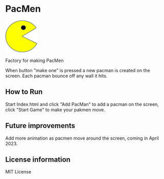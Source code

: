 # PacMen

<img src="images\PacMan1.png" style="width:100px; height:100px;"> 

Factory for making PacMen

When button "make one" is pressed a new pacman is created on the screen. 
Each pacman bounce off any wall it hits. 

## How to Run 
Start Index.html and click "Add PacMan" to add a pacman on the screen, click "Start Game" to make your pakmen move. 

## Future improvements
Add more animation as pacmen move around the screen, coming in April 2023.

## License information
MIT License


